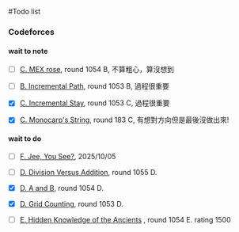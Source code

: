 #Todo list

### Codeforces

#### wait to note

- [ ] [C. MEX rose](https://codeforces.com/contest/2149/problem/C), round 1054 B, 不算粗心，算沒想到

- [ ] [B. Incremental Path](https://codeforces.com/contest/2151/problem/B), round 1053 B, 過程很重要

- [x] [C. Incremental Stay](https://codeforces.com/contest/2151/problem/C), round 1053 C, 過程很重要

- [x] [C. Monocarp's String](https://codeforces.com/contest/2145/problem/C), round 183 C, 有想對方向但是最後沒做出來!

#### wait to do

- [ ] [F. Jee, You See?](https://codeforces.com/problemset/problem/1670/F), 2025/10/05

- [ ] [D. Division Versus Addition](https://codeforces.com/contest/2152/problem/D), round 1055 D.

- [x] [D. A and B](https://codeforces.com/contest/2149/problem/D), round 1054 D.

- [x] [D. Grid Counting](https://codeforces.com/contest/2151/problem/D), round 1053 D.

- [ ] [E. Hidden Knowledge of the Ancients](https://codeforces.com/contest/2149/problem/E) , round 1054 E. rating 1500